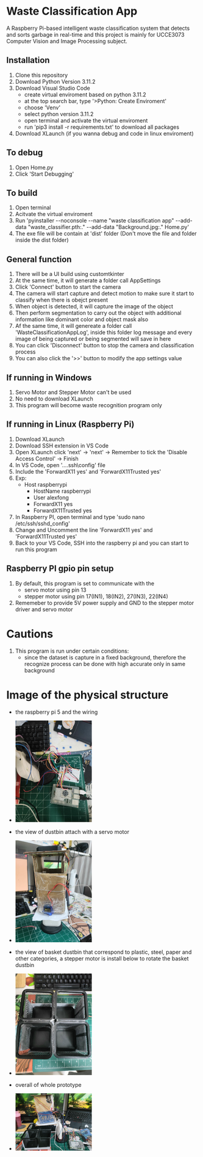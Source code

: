 # Waste Classification App
A Raspberry Pi-based intelligent waste classification system that detects and sorts garbage in real-time and this project is mainly for UCCE3073 Computer Vision and Image Processing subject.

## Installation
1. Clone this repository
2. Download Python Version 3.11.2
3. Download Visual Studio Code
    - create virtual enviroment based on python 3.11.2
    - at the top search bar, type '>Python: Create Enviroment'
    - choose 'Venv'
    - select python version 3.11.2
    - open terminal and activate the virtual enviroment
    - run 'pip3 install -r requirements.txt' to download all packages
4. Download XLaunch (if you wanna debug and code in linux enviroment)

## To debug
1. Open Home.py
2. Click 'Start Debugging'

## To build
1. Open terminal
2. Acitvate the virtual enviroment
3. Run 'pyinstaller --noconsole --name "waste classification app" --add-data "waste_classifier.pth:." --add-data "Background.jpg:." Home.py'
4. The exe file will be contain at 'dist' folder (Don't move the file and folder inside the dist folder)

## General function
1. There will be a UI build using customtkinter
2. At the same time, it will generate a folder call AppSettings
3. Click 'Connect' button to start the camera
4. The camera will start capture and detect motion to make sure it start to classify when there is obejct present
5. When object is detected, it will capture the image of the object
6. Then perform segmentation to carry out the object with additional information like dominant color and object mask also
7. Af the same time, it will genereate a folder call  'WasteClassificationAppLog', inside this folder log message and every image of being captured or being segmented will save in here
8. You can click 'Disconnect' button to stop the camera and classification process
9. You can also click the '>>' button to modify the app settings value 

## If running in Windows
1. Servo Motor and Stepper Motor can't be used
2. No need to download XLaunch
3. This program will become waste recognition program only

## If running in Linux (Raspberry Pi)
1. Download XLaunch
2. Download SSH extension in VS Code
3. Open XLaunch click 'next' -> 'next' -> Remember to tick the 'Disable Access Control' -> Finish
4. In VS Code, open '...\.ssh\config' file
5. Include the 'ForwardX11 yes' and 'ForwardX11Trusted yes'
6. Exp:
    - Host raspberrypi
        - HostName raspberrypi
        - User alexfong
        - ForwardX11 yes
        - ForwardX11Trusted yes
7. In Raspberry PI, open terminal and type 'sudo nano /etc/ssh/sshd_config'
8. Change and Uncomment the line  'ForwardX11 yes' and 'ForwardX11Trusted yes'
9. Back to your VS Code, SSH into the raspberry pi and you can start to run this program

## Raspberry PI gpio pin setup
1. By default, this program is set to communicate with the 
    - servo motor using pin 13
    - stepper motor using pin 17(IN1), 18(IN2), 27(IN3), 22(IN4)
2. Rememeber to provide 5V power supply and GND to the stepper motor driver and servo motor 

# Cautions
1. This program is run under certain conditions:
    - since the dataset is capture in a fixed background, therefore the recognize process can be done with high accurate only in same background


# Image of the physical structure
-  the raspberry pi 5 and the wiring
- <img src="image.png" alt="Alt text" width="200"/>

- the view of dustbin attach with a servo motor
- <img src="image-1.png" alt="Alt text" width="200"/>

- the view of basket dustbin that correspond to plastic, steel, paper and other categories, a stepper motor is install below to rotate the basket dustbin
- <img src="image-2.png" alt="Alt text" width="200"/>

- overall of whole prototype
- <img src="image-3.png" alt="Alt text" width="200"/>